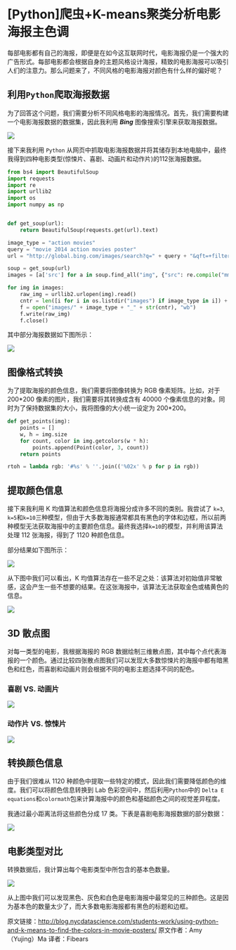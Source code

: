 # [Python]爬虫+K-means聚类分析电影海报主色调

每部电影都有自己的海报，即便是在如今这互联网时代，电影海报仍是一个强大的广告形式。每部电影都会根据自身的主题风格设计海报，精致的电影海报可以吸引人们的注意力。那么问题来了，不同风格的电影海报对颜色有什么样的偏好呢？

## 利用`Python`爬取海报数据

为了回答这个问题，我们需要分析不同风格电影的海报情况。首先，我们需要构建一个电影海报数据的数据集，因此我利用 ***Bing*** 图像搜索引擎来获取海报数据。

![](http://static.datartisan.com/upload/attachment/2016/03/VBX5ViK4.png)

接下来我利用 `Python` 从网页中抓取电影海报数据并将其储存到本地电脑中，最终我得到四种电影类型(惊悚片、喜剧、动画片和动作片)的112张海报数据。

```python
from bs4 import BeautifulSoup
import requests
import re
import urllib2
import os
import numpy as np


def get_soup(url):
    return BeautifulSoup(requests.get(url).text)

image_type = "action movies"
query = "movie 2014 action movies poster"
url = "http://global.bing.com/images/search?q=" + query + "&qft=+filterui:imagesize-large&FORM=R5IR5"

soup = get_soup(url)
images = [a['src'] for a in soup.find_all("img", {"src": re.compile("mm.bing.net")})]

for img in images:
    raw_img = urllib2.urlopen(img).read()
    cntr = len([i for i in os.listdir("images") if image_type in i]) + 1
    f = open("images/" + image_type + "_" + str(cntr), "wb")
    f.write(raw_img)
    f.close()
```

其中部分海报数据如下图所示：

![](http://static.datartisan.com/upload/attachment/2016/03/pKaSef3o.png)

## 图像格式转换

为了提取海报的颜色信息，我们需要将图像转换为 RGB 像素矩阵。比如，对于 200\*200 像素的图片，我们需要将其转换成含有 40000 个像素信息的对象。同时为了保持数据集的大小，我将图像的大小统一设定为 200\*200。

```python
def get_points(img):
    points = []
    w, h = img.size
    for count, color in img.getcolors(w * h):
        points.append(Point(color, 3, count))
    return points

rtoh = lambda rgb: '#%s' % ''.join(('%02x' % p for p in rgb))

```

## 提取颜色信息

接下来我利用 K 均值算法和颜色信息将海报分成许多不同的类别。我尝试了 `k=3`, `k=5`和`k=10`三种模型，但由于大多数海报通常都具有黑色的字体和边框，所以前两种模型无法获取海报中的主要颜色信息。最终我选择`k=10`的模型，并利用该算法处理 112 张海报，得到了 1120 种颜色信息。

部分结果如下图所示：

![](http://static.datartisan.com/upload/attachment/2016/03/b62V2w6n.png)

从下图中我们可以看出，K 均值算法存在一些不足之处：该算法对初始值非常敏感，这会产生一些不想要的结果。在这张海报中，该算法无法获取金色或橘黄色的信息。

![](http://static.datartisan.com/upload/attachment/2016/03/KPBUfgfb.png)

## 3D 散点图

对每一类型的电影，我根据海报的 RGB 数据绘制三维散点图，其中每个点代表海报的一个颜色。通过比较四张散点图我们可以发现大多数惊悚片的海报中都有暗黑色和红色，而喜剧和动画片则会根据不同的电影主题选择不同的配色。

### 喜剧 VS. 动画片

![](http://static.datartisan.com/upload/attachment/2016/03/E1BNiixp.png)

### 动作片 VS. 惊悚片

![](http://static.datartisan.com/upload/attachment/2016/03/vlAce6cm.png)


## 转换颜色信息

由于我们很难从 1120 种颜色中提取一些特定的模式，因此我们需要降低颜色的维度。我们可以将颜色信息转换到 Lab 色彩空间中，然后利用`Python`中的 `Delta E equations`和`colormath`包来计算海报中的颜色和基础颜色之间的视觉差异程度。

我通过最小距离法将这些颜色分成 17 类。下表是喜剧电影海报数据的部分数据：

![](http://static.datartisan.com/upload/attachment/2016/03/uckERdVm.png)


## 电影类型对比

转换数据后，我计算出每个电影类型中所包含的基本色数量。

![](http://static.datartisan.com/upload/attachment/2016/03/5Ft8QtJJ.png)

从上图中我们可以发现黑色、灰色和白色是电影海报中最常见的三种颜色。这是因为基本色的数量太少了，而大多数电影海报都有黑色的标题和边框。


原文链接：http://blog.nycdatascience.com/students-work/using-python-and-k-means-to-find-the-colors-in-movie-posters/
原文作者：Amy（Yujing）Ma
译者：Fibears
